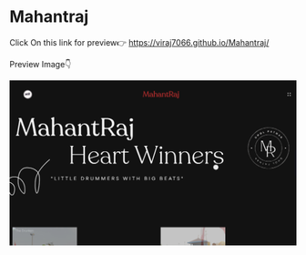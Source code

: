 # Mahantraj
Click On this link for preview👉
https://viraj7066.github.io/Mahantraj/




Preview Image👇

![preview 1](https://github.com/viraj7066/Mahantraj/blob/main/Screenshot%20(132).png)

